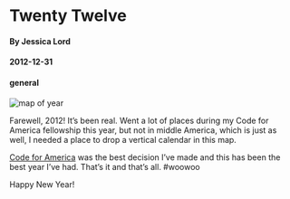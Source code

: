 # Twenty Twelve
#### By Jessica Lord
#### 2012-12-31
#### general

![map of year](http://jlord.s3.amazonaws.com/wp-content/uploads/map-of-year-szd.png)

Farewell, 2012! It&#8217;s been real. Went a lot of places during my Code for America fellowship this year, but not in middle America, which is just as well, I needed a place to drop a vertical calendar in this map.

<a title="Code for America" href="http://www.codeforamerica.org" target="_blank">Code for America</a> was the best decision I&#8217;ve made and this has been the best year I&#8217;ve had. That&#8217;s it and that&#8217;s all. #woowoo

Happy New Year!